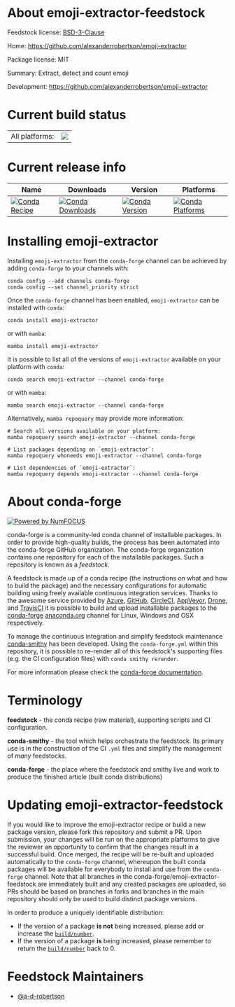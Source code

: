 About emoji-extractor-feedstock
===============================

Feedstock license: [BSD-3-Clause](https://github.com/conda-forge/emoji-extractor-feedstock/blob/main/LICENSE.txt)

Home: https://github.com/alexanderrobertson/emoji-extractor

Package license: MIT

Summary: Extract, detect and count emoji

Development: https://github.com/alexanderrobertson/emoji-extractor

Current build status
====================


<table><tr><td>All platforms:</td>
    <td>
      <a href="https://dev.azure.com/conda-forge/feedstock-builds/_build/latest?definitionId=21683&branchName=main">
        <img src="https://dev.azure.com/conda-forge/feedstock-builds/_apis/build/status/emoji-extractor-feedstock?branchName=main">
      </a>
    </td>
  </tr>
</table>

Current release info
====================

| Name | Downloads | Version | Platforms |
| --- | --- | --- | --- |
| [![Conda Recipe](https://img.shields.io/badge/recipe-emoji--extractor-green.svg)](https://anaconda.org/conda-forge/emoji-extractor) | [![Conda Downloads](https://img.shields.io/conda/dn/conda-forge/emoji-extractor.svg)](https://anaconda.org/conda-forge/emoji-extractor) | [![Conda Version](https://img.shields.io/conda/vn/conda-forge/emoji-extractor.svg)](https://anaconda.org/conda-forge/emoji-extractor) | [![Conda Platforms](https://img.shields.io/conda/pn/conda-forge/emoji-extractor.svg)](https://anaconda.org/conda-forge/emoji-extractor) |

Installing emoji-extractor
==========================

Installing `emoji-extractor` from the `conda-forge` channel can be achieved by adding `conda-forge` to your channels with:

```
conda config --add channels conda-forge
conda config --set channel_priority strict
```

Once the `conda-forge` channel has been enabled, `emoji-extractor` can be installed with `conda`:

```
conda install emoji-extractor
```

or with `mamba`:

```
mamba install emoji-extractor
```

It is possible to list all of the versions of `emoji-extractor` available on your platform with `conda`:

```
conda search emoji-extractor --channel conda-forge
```

or with `mamba`:

```
mamba search emoji-extractor --channel conda-forge
```

Alternatively, `mamba repoquery` may provide more information:

```
# Search all versions available on your platform:
mamba repoquery search emoji-extractor --channel conda-forge

# List packages depending on `emoji-extractor`:
mamba repoquery whoneeds emoji-extractor --channel conda-forge

# List dependencies of `emoji-extractor`:
mamba repoquery depends emoji-extractor --channel conda-forge
```


About conda-forge
=================

[![Powered by
NumFOCUS](https://img.shields.io/badge/powered%20by-NumFOCUS-orange.svg?style=flat&colorA=E1523D&colorB=007D8A)](https://numfocus.org)

conda-forge is a community-led conda channel of installable packages.
In order to provide high-quality builds, the process has been automated into the
conda-forge GitHub organization. The conda-forge organization contains one repository
for each of the installable packages. Such a repository is known as a *feedstock*.

A feedstock is made up of a conda recipe (the instructions on what and how to build
the package) and the necessary configurations for automatic building using freely
available continuous integration services. Thanks to the awesome service provided by
[Azure](https://azure.microsoft.com/en-us/services/devops/), [GitHub](https://github.com/),
[CircleCI](https://circleci.com/), [AppVeyor](https://www.appveyor.com/),
[Drone](https://cloud.drone.io/welcome), and [TravisCI](https://travis-ci.com/)
it is possible to build and upload installable packages to the
[conda-forge](https://anaconda.org/conda-forge) [anaconda.org](https://anaconda.org/)
channel for Linux, Windows and OSX respectively.

To manage the continuous integration and simplify feedstock maintenance
[conda-smithy](https://github.com/conda-forge/conda-smithy) has been developed.
Using the ``conda-forge.yml`` within this repository, it is possible to re-render all of
this feedstock's supporting files (e.g. the CI configuration files) with ``conda smithy rerender``.

For more information please check the [conda-forge documentation](https://conda-forge.org/docs/).

Terminology
===========

**feedstock** - the conda recipe (raw material), supporting scripts and CI configuration.

**conda-smithy** - the tool which helps orchestrate the feedstock.
                   Its primary use is in the construction of the CI ``.yml`` files
                   and simplify the management of *many* feedstocks.

**conda-forge** - the place where the feedstock and smithy live and work to
                  produce the finished article (built conda distributions)


Updating emoji-extractor-feedstock
==================================

If you would like to improve the emoji-extractor recipe or build a new
package version, please fork this repository and submit a PR. Upon submission,
your changes will be run on the appropriate platforms to give the reviewer an
opportunity to confirm that the changes result in a successful build. Once
merged, the recipe will be re-built and uploaded automatically to the
`conda-forge` channel, whereupon the built conda packages will be available for
everybody to install and use from the `conda-forge` channel.
Note that all branches in the conda-forge/emoji-extractor-feedstock are
immediately built and any created packages are uploaded, so PRs should be based
on branches in forks and branches in the main repository should only be used to
build distinct package versions.

In order to produce a uniquely identifiable distribution:
 * If the version of a package **is not** being increased, please add or increase
   the [``build/number``](https://docs.conda.io/projects/conda-build/en/latest/resources/define-metadata.html#build-number-and-string).
 * If the version of a package **is** being increased, please remember to return
   the [``build/number``](https://docs.conda.io/projects/conda-build/en/latest/resources/define-metadata.html#build-number-and-string)
   back to 0.

Feedstock Maintainers
=====================

* [@a-d-robertson](https://github.com/a-d-robertson/)

